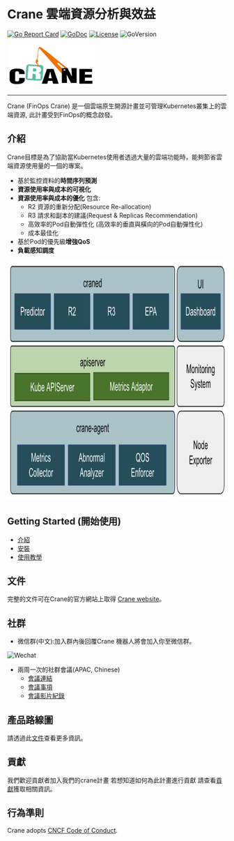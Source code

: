 # Crane 雲端資源分析與效益

[![Go Report Card](https://goreportcard.com/badge/github.com/gocrane/crane)](https://goreportcard.com/report/github.com/gocrane/crane)
[![GoDoc](https://godoc.org/github.com/gocrane/crane?status.svg)](https://godoc.org/github.com/gocrane/crane)
[![License](https://img.shields.io/github/license/gocrane/crane)](https://www.apache.org/licenses/LICENSE-2.0.html)
![GoVersion](https://img.shields.io/github/go-mod/go-version/gocrane/crane)

<img alt="Crane logo" height="100" src="docs/images/crane.svg" title="Crane" width="200"/>

---

Crane (FinOps Crane) 是一個雲端原生開源計畫並可管理Kubernetes叢集上的雲端資源, 此計畫受到FinOps的概念啟發。

## 介紹

Crane目標是為了協助當Kubernetes使用者透過大量的雲端功能時，能夠節省雲端資源使用量的一個的專案。

- 基於監控資料的**時間序列預測**
- **資源使用率與成本的可視化**
- **資源使用率與成本的優化** 包含:
  - R2 資源的重新分配(Resource Re-allocation)
  - R3 請求和副本的建議(Request & Replicas Recommendation)
  - 高效率的Pod自動彈性化 (高效率的垂直與橫向的Pod自動彈性化)
  - 成本最佳化
- 基於Pod的優先級**增強QoS**
- **負載感知調度**

<img alt="Crane Overview" height="550" src="docs/images/crane-overview.png" width="800"/>

## Getting Started (開始使用)

- [介紹](https://docs.gocrane.io)
- [安裝](https://docs.gocrane.io/dev/installation/)
- [使用教學](https://docs.gocrane.io/dev/tutorials/using-effective-hpa-to-scaling-with-effectiveness/)

## 文件

完整的文件可在Crane的官方網站上取得 [Crane website](https://docs.gocrane.io)。

## 社群

- 微信群(中文):加入群內後回覆Crane 機器人將會加入你至微信群。

<img alt="Wechat" src="docs/images/wechat.jpeg" title="Wechat" width="200"/>

- 兩周一次的社群會議(APAC, Chinese)
  - [會議連結](https://meeting.tencent.com/dm/SjY20wCJHy5F)
  - [會議事項](https://doc.weixin.qq.com/doc/w3_AHMAlwa_AFU7PT58rVhTFKXV0maR6?scode=AJEAIQdfAAo0gvbrCIAHMAlwa_AFU)
  - [會議影片紀錄](https://www.wolai.com/33xC4HB1JXCCH1x8umfioS)

## 產品路線圖

請透過此[文件](./docs/roadmaps/roadmap-1h-2022.md)查看更多資訊。

## 貢獻

我們歡迎貢獻者加入我們的crane計畫 若想知道如何為此計畫進行貢獻 請查看[貢獻](./CONTRIBUTING.md)獲取相關資訊。

## 行為準則
Crane adopts [CNCF Code of Conduct](https://github.com/cncf/foundation/blob/master/code-of-conduct.md).
